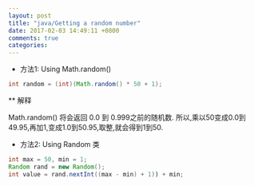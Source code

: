 ```yaml
---
layout: post
title: "java/Getting a random number"
date: 2017-02-03 14:49:11 +0800
comments: true
categories: 
---
```



- 方法1: Using Math.random()

```java
int random = (int)(Math.random() * 50 + 1);
```

** 解释

Math.random() 将会返回 0.0 到 0.999之前的随机数. 所以,乘以50变成0.0到49.95,再加1,变成1.0到50.95,取整,就会得到1到50.

- 方法2: Using Random 类

```java
int max = 50, min = 1;
Random rand = new Random();
int value = rand.nextInt((max - min) + 1)) + min;
```


